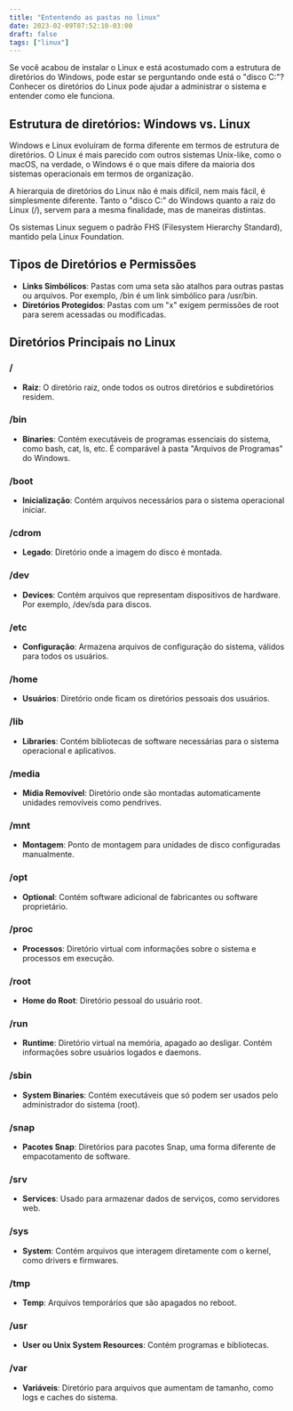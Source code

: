 ```yaml
---
title: "Ententendo as pastas no linux"
date: 2023-02-09T07:52:10-03:00
draft: false
tags: ["linux"]
---
```

Se você acabou de instalar o Linux e está acostumado com a estrutura de diretórios do Windows, pode estar se perguntando onde está o "disco C:"? 
Conhecer os diretórios do Linux pode ajudar a administrar o sistema e entender como ele funciona.

## Estrutura de diretórios: Windows vs. Linux
Windows e Linux evoluíram de forma diferente em termos de estrutura de diretórios. O Linux é mais parecido com outros sistemas Unix-like, como o macOS, na verdade, o Windows é o que mais difere da maioria dos sistemas operacionais em termos de organização.

A hierarquia de diretórios do Linux não é mais difícil, nem mais fácil, é simplesmente diferente. Tanto o "disco C:" do Windows quanto a raiz do Linux (/), servem para a mesma finalidade, mas de maneiras distintas.

Os sistemas Linux seguem o padrão FHS (Filesystem Hierarchy Standard), mantido pela Linux Foundation.

## Tipos de Diretórios e Permissões

- **Links Simbólicos**: Pastas com uma seta são atalhos para outras pastas ou arquivos. Por exemplo, /bin é um link simbólico para /usr/bin.
- **Diretórios Protegidos**: Pastas com um "x" exigem permissões de root para serem acessadas ou modificadas.

## Diretórios Principais no Linux

### /
- **Raiz**: O diretório raiz, onde todos os outros diretórios e subdiretórios residem.

### /bin
- **Binaries**: Contém executáveis de programas essenciais do sistema, como bash, cat, ls, etc. É comparável à pasta "Arquivos de Programas" do Windows.

### /boot
- **Inicialização**: Contém arquivos necessários para o sistema operacional iniciar.

### /cdrom
- **Legado**: Diretório onde a imagem do disco é montada.

### /dev
- **Devices**: Contém arquivos que representam dispositivos de hardware. Por exemplo, /dev/sda para discos.

### /etc
- **Configuração**: Armazena arquivos de configuração do sistema, válidos para todos os usuários.

### /home
- **Usuários**: Diretório onde ficam os diretórios pessoais dos usuários.

### /lib
- **Libraries**: Contém bibliotecas de software necessárias para o sistema operacional e aplicativos.

### /media
- **Mídia Removível**: Diretório onde são montadas automaticamente unidades removíveis como pendrives.

### /mnt
- **Montagem**: Ponto de montagem para unidades de disco configuradas manualmente.

### /opt
- **Optional**: Contém software adicional de fabricantes ou software proprietário.

### /proc
- **Processos**: Diretório virtual com informações sobre o sistema e processos em execução.

### /root
- **Home do Root**: Diretório pessoal do usuário root.

### /run
- **Runtime**: Diretório virtual na memória, apagado ao desligar. Contém informações sobre usuários logados e daemons.

### /sbin
- **System Binaries**: Contém executáveis que só podem ser usados pelo administrador do sistema (root).

### /snap
- **Pacotes Snap**: Diretórios para pacotes Snap, uma forma diferente de empacotamento de software.

### /srv
- **Services**: Usado para armazenar dados de serviços, como servidores web.

### /sys
- **System**: Contém arquivos que interagem diretamente com o kernel, como drivers e firmwares.

### /tmp
- **Temp**: Arquivos temporários que são apagados no reboot.

### /usr
- **User ou Unix System Resources**: Contém programas e bibliotecas.

### /var
- **Variáveis**: Diretório para arquivos que aumentam de tamanho, como logs e caches do sistema.
